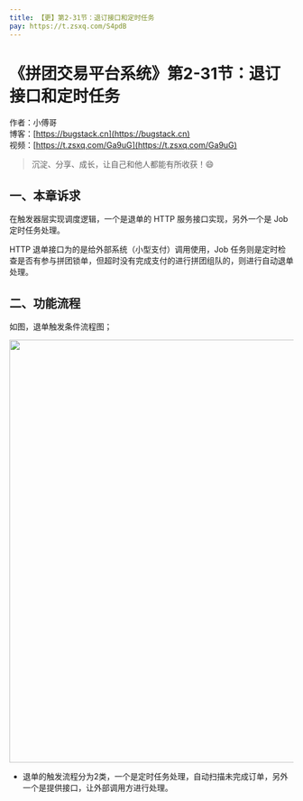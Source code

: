 ```yaml
---
title: 【更】第2-31节：退订接口和定时任务
pay: https://t.zsxq.com/S4pdB
---
```


# 《拼团交易平台系统》第2-31节：退订接口和定时任务

作者：小傅哥
<br/>博客：[https://bugstack.cn](https://bugstack.cn)
<br/>视频：[https://t.zsxq.com/Ga9uG](https://t.zsxq.com/Ga9uG)

>沉淀、分享、成长，让自己和他人都能有所收获！😄

## 一、本章诉求

在触发器层实现调度逻辑，一个是退单的 HTTP 服务接口实现，另外一个是 Job 定时任务处理。

HTTP 退单接口为的是给外部系统（小型支付）调用使用，Job 任务则是定时检查是否有参与拼团锁单，但超时没有完成支付的进行拼团组队的，则进行自动退单处理。

## 二、功能流程

如图，退单触发条件流程图；

<div align="center">
    <img src="https://bugstack.cn/images/article/project/group-buy-market/group-buy-market-2-31-01.png" width="750px">
</div>

- 退单的触发流程分为2类，一个是定时任务处理，自动扫描未完成订单，另外一个是提供接口，让外部调用方进行处理。
  
